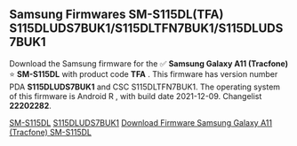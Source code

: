 <h2>Samsung Firmwares SM-S115DL(TFA) S115DLUDS7BUK1/S115DLTFN7BUK1/S115DLUDS7BUK1</h2>
Download the Samsung firmware for the ✅ <strong>Samsung Galaxy A11 (Tracfone) </strong> ⭐ <strong>SM-S115DL</strong> with product code <strong>TFA</strong> . This firmware has version number PDA <strong>S115DLUDS7BUK1</strong> and CSC S115DLTFN7BUK1. The operating system of this firmware is Android R , with build date 2021-12-09. Changelist <strong>22202282</strong>.


[SM-S115DL](https://samfirm.shop/samsung/model/SM-S115DL)
[S115DLUDS7BUK1](https://samfirm.shop/samsung/pda/S115DLUDS7BUK1)
[Download Firmware Samsung Galaxy A11 (Tracfone) SM-S115DL](https://samfirm.shop/samsung/firmware/481391)
